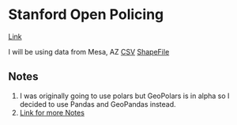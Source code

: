 # Stanford Open Policing
[Link](https://openpolicing.stanford.edu/data/)

I will be using data from Mesa, AZ
[CSV](https://stacks.stanford.edu/file/druid:wb225bk3255/wb225bk3255_az_mesa_2023_01_26.csv.zip) [ShapeFile](https://stacks.stanford.edu/file/druid:wb225bk3255/wb225bk3255_az_mesa_shapefiles_2023_01_26.tgz)

## Notes
1. I was originally going to use polars but GeoPolars is in alpha so I decided to use Pandas and GeoPandas instead.
2. [Link for more Notes](https://github.com/stanford-policylab/opp/blob/master/data_readme.md)

